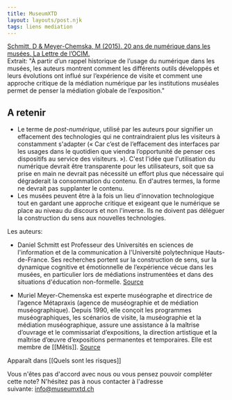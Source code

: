```yaml
---
title: MuseumXTD
layout: layouts/post.njk
tags: liens mediation
---
```


[Schmitt, D & Meyer-Chemska, M (2015). 20 ans de numérique dans les musées. La Lettre de l’OCIM.](https://journals.openedition.org/ocim/1605)  
Extrait: "À partir d’un rappel historique de l’usage du numérique dans les musées, les auteurs montrent comment les différents outils développés et leurs évolutions ont influé sur l’expérience de visite et comment une approche critique de la médiation numérique par les institutions muséales permet de penser la médiation globale de l’exposition."

## A retenir
- Le terme de *post-numérique*, utilisé par les auteurs pour signifier un effacement des technologies qui ne contraindraient plus les visiteurs à constamment s'adapter (« Car c’est de l’effacement des interfaces par les usages dans le quotidien que viendra l’opportunité de penser ces dispositifs au service des visiteurs. »). C'est l'idée que l'utilisation du numérique devrait être transparente pour les utilisateurs, soit que sa prise en main ne devrait pas nécessité un effort plus que nécessaire qui dégraderait la consommation du contenu. En d'autres termes, la forme ne devrait pas supplanter le contenu. 
- Les musées peuvent être à la fois un lieu d'innovation technologique tout en gardant une approche critique et exigeant que le numérique se place au niveau du discours et non l'inverse. Ils ne doivent pas déléguer la construction du sens aux nouvelles technologies.

  
Les auteurs: 
- Daniel Schmitt est Professeur des Universités en sciences de l'information et de la communication à l'Université polytechnique Hauts-de-France. Ses recherches portent sur la construction de sens, sur la dynamique cognitive et émotionnelle de l’expérience vécue dans les musées, en particulier lors de médiations instrumentées et dans des situations d'éducation non-formelle. [Source](https://hal.archives-ouvertes.fr/DANIEL_SCHMITT)

- Muriel Meyer-Chemenska est experte muséographe et directrice de l’agence Métapraxis (agence de muséographie et de médiation muséographique). Depuis 1990, elle conçoit les programmes muséographiques, les scénarios de visite, la muséographie et la médiation muséographique, assure une assistance à la maîtrise d’ouvrage et le commissariat d’expositions, la direction artistique et la maîtrise d’œuvre d’expositions permanentes et temporaires. Elle est membre de [[Mêtis]]. [Source](https://metis-lab.com/meyer-chemenska-muriel/)

Apparaît dans [[Quels sont les risques]]

Vous n'êtes pas d'accord avec nous ou vous pensez pouvoir compléter cette note? N'hésitez pas à nous contacter à l'adresse suivante: [info@museumxtd.ch](mailto:info@museumxtd.ch)
